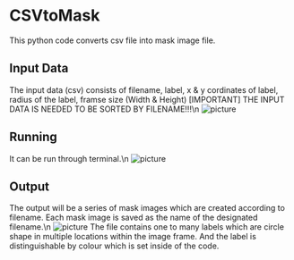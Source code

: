 # CSVtoMask
This python code converts csv file into mask image file.

## Input Data
The input data (csv) consists of filename, label, x & y cordinates of label, radius of the label, framse size (Width & Height)
[IMPORTANT] THE INPUT DATA IS NEEDED TO BE SORTED BY FILENAME!!!\n
![picture](https://github.com/boguss1225/CSVtoMask/blob/main/screenshot/screenshot1.PNG)

## Running 
It can be run through terminal.\n
![picture](https://github.com/boguss1225/CSVtoMask/blob/main/screenshot/screenshot2.PNG)

## Output
The output will be a series of mask images which are created according to filename.
Each mask image is saved as the name of the designated filename.\n
![picture](https://github.com/boguss1225/CSVtoMask/blob/main/screenshot/screenshot3.PNG)
The file contains one to many labels which are circle shape in multiple locations within the image frame.
And the label is distinguishable by colour which is set inside of the code.
